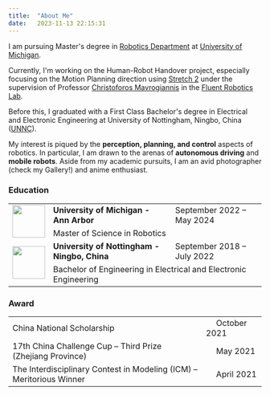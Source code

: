 ```yaml
---
title:  "About Me"
date:   2023-11-13 22:15:31
---
```

I am pursuing Master's degree in [Robotics Department][Robotics] at [University of Michigan][Umich]. 

Currently, I'm working on the Human-Robot Handover project, especially focusing on the Motion Planning direction using [Stretch 2][Stretch] under the supervision of Professor [Christoforos Mavrogiannis][Chris] in the [Fluent Robotics Lab][Lab].

Before this, I graduated with a First Class Bachelor's degree in Electrical and Electronic Engineering at University of Nottingham, Ningbo, China ([UNNC][UNNC]).

My interest is piqued by the **perception, planning, and control** aspects of robotics. In particular, I am drawn to the arenas of **autonomous driving** and **mobile robots**. Aside from my academic pursuits, I am an avid photographer (check my Gallery!) and anime enthusiast. 


### Education

<table>
  <tbody>
    <!-- <tr>
      <td>
        <img src="{{ site.baseurl }}/images/Data/UM.png" width="60">
      </td>
      <td>
        <p><strong> University of Michigan - Ann Arbor </strong> &emsp; September 2022 – May 2024 </p>
        <p> Master of Science in Robotics </p>
      </td>
    </tr>
    <tr>
      <td>
        <div style="display: flex; align-items: center;">
          <img src="{{ site.baseurl }}/images/Data/UNNC.png" width="60">
        </div>
      </td>
      <td>
        <p><strong> University of Nottingham - Ningbo, China </strong> &emsp; September 2018 – July 2022 </p>
        <p> Bachelor of Engineering in Electrical and Electronic Engineering </p>
      </td>
    </tr> -->
    <tr>
      <td rowspan="2">
        <img src="{{ site.baseurl }}/images/Data/UM.png" width="65" height="65"/>
      </td>
      <td><strong> University of Michigan - Ann Arbor </strong></td>
      <td> September 2022 – May 2024 </td>
    </tr>
    <tr>
      <td colspan="2"> Master of Science in Robotics </td>
    </tr>
    <tr>
      <td rowspan="2">
        <img src="{{ site.baseurl }}/images/Data/UNNC.png" width="65" height="65"/>
      </td>
      <td><strong> University of Nottingham - Ningbo, China </strong></td>
      <td> September 2018 – July 2022 </td>
    </tr>
    <tr>
      <td colspan="2"> Bachelor of Engineering in Electrical and Electronic Engineering </td>
    </tr>
  </tbody>
</table>


### Award
<table>
  <tbody>
    <tr>
      <td>
        China National Scholarship
      </td>
      <td>
        &emsp; October 2021
      </td>
    </tr>
    <tr>
      <td>
        17th China Challenge Cup – Third Prize (Zhejiang Province)
      </td>
      <td>
        &emsp; May 2021
      </td>
    </tr>
    <tr>
      <td>
        The Interdisciplinary Contest in Modeling (ICM) – Meritorious Winner
      </td>
      <td>
        &emsp; April 2021
      </td>
    </tr>
  </tbody>
</table>

[Robotics]: https://robotics.umich.edu/
[Umich]: https://umich.edu/
[Stretch]: https://hello-robot.com/stretch-2
[Chris]: https://robotics.umich.edu/profile/christoforos-mavrogiannis/
[Lab]: https://fluentrobotics.com/
[UNNC]: https://www.nottingham.edu.cn/en/